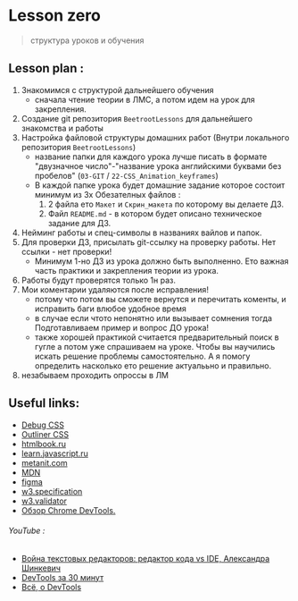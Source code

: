 # Lesson zero 
> структура уроков и обучения


## Lesson plan :
1) Знакомимся с структурой дальнейшего обучения
    - сначала чтение теории в ЛМС, а потом идем на урок для закрепления. 
2) Создание git репозитория `BeetrootLessons` для дальнейшего знакомства и работы
3) Настройка файловой структуры домашних работ (Внутри локального репозитория `BeetrootLessons`)
    - название папки для каждого урока лучше писать в формате "двузначное число"-"название урока английскими буквами без пробелов"
     (`03-GIT` / `22-CSS_Animation_keyframes`)
    + В каждой папке урока будет домашние задание которое состоит минимум из 3х Обезателных файлов :
        1) 2 файла ето `Макет` и `Скрин_макета` по которому вы делаете ДЗ.
        2) Файл `README.md` - в котором будет описано техническое задание для ДЗ.
4) Нейминг работы и спец-символы в названиях вайлов и папок.
5) Для проверки ДЗ, присылать git-ссылку на проверку работы. Нет ссылки - нет проверки!
    - Минимум 1-но ДЗ из урока должно быть выполненно. Ето важная часть практики и закрепления теории из урока.
6) Работы будут проверятся только 1н раз.
7) Мои коментарии удаляются после исправления!
    - потому что потом вы сможете вернутся и перечитать коменты, и исправить баги влюбое удобное время
    - в случае если чтото непонятно или вызывает сомнения тогда Подготавливаем пример и вопрос ДО урока!
    - также хорошей практикой считается предварительный поиск в гугле а потом уже спрашиваем на уроке.
     Чтобы вы научились искать решение  проблемы самостоятельно. А я помогу определить
     насколько ето решение актуалььно и правильно.
8) незабываем проходить опроссы в ЛМ


## Useful links:
+ [Debug CSS](https://chrome.google.com/webstore/detail/debug-css/igiofjnckcagmjgdoaakafngegecjnkj)
+ [Outliner CSS](https://chrome.google.com/webstore/detail/outliner-css/epodomlablfiehjgajhlhbdhidlkokaj)
+ [htmlbook.ru](http://htmlbook.ru/html)
+ [learn.javascript.ru](https://learn.javascript.ru/first-steps)
+ [metanit.com](https://metanit.com/web/javascript/)
+ [MDN](https://developer.mozilla.org/)
+ [figma](https://www.figma.com/)
+ [w3.specification](https://html.spec.whatwg.org/multipage/)
+ [w3.validator](https://validator.w3.org/)
+ [Обзор Chrome DevTools.](hhttps://htmlacademy.ru/blog/boost/tools/how-to-devtools)

###### YouTube :
+ [Война текстовых редакторов: редактор кода vs IDE, Александра Шинкевич](https://youtu.be/OhLIhyCrNGE?list=RDCMUCY35dlJe-V5J_IqzU-XksAg)
+ [DevTools за 30 минут](https://youtu.be/PDP9NNKtEuA)
+ [Всё, о DevTools](https://youtu.be/KLW8wjJ6SqM)
